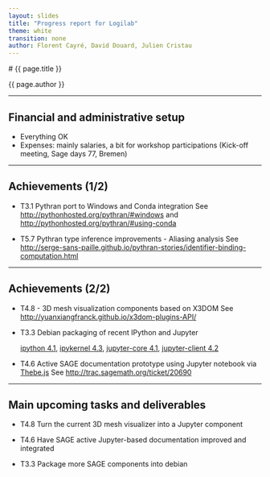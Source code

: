 ```yaml
---
layout: slides
title: "Progress report for Logilab"
theme: white
transition: none
author: Florent Cayré, David Douard, Julien Cristau
---
```


<section data-markdown data-separator="^---\n" data-separator-vertical="^--\n">
# {{ page.title }}

{{ page.author }}

---

## Financial and administrative setup

- Everything OK
- Expenses: mainly salaries, a bit for workshop participations (Kick-off meeting, Sage days 77, Bremen)

---

## Achievements (1/2)

- T3.1 Pythran port to Windows and Conda integration
  See http://pythonhosted.org/pythran/#windows and http://pythonhosted.org/pythran/#using-conda

- T5.7 Pythran type inference improvements - Aliasing analysis
  See http://serge-sans-paille.github.io/pythran-stories/identifier-binding-computation.html

---

## Achievements (2/2)

- T4.8 - 3D mesh visualization components based on X3DOM
  See http://yuanxiangfranck.github.io/x3dom-plugins-API/

- T3.3 Debian packaging of recent IPython and Jupyter

  [ipython 4.1](https://packages.qa.debian.org/i/ipython.html),
  [ipykernel 4.3](https://packages.qa.debian.org/i/ipykernel.html),
  [jupyter-core 4.1](https://packages.qa.debian.org/j/jupyter-core.html),
  [jupyter-client 4.2](https://packages.qa.debian.org/j/jupyter-client.html)

- T4.6 Active SAGE documentation prototype using Jupyter notebook via [Thebe.js](https://github.com/oreillymedia/thebe)
  See http://trac.sagemath.org/ticket/20690

---

## Main upcoming tasks and deliverables

- T4.8 Turn the current 3D mesh visualizer into a Jupyter component

- T4.6 Have SAGE active Jupyter-based documentation improved and integrated

- T3.3 Package more SAGE components into debian

</section>
